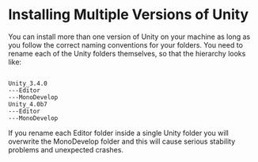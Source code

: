 Installing Multiple Versions of Unity
=====================================

You can install more than one version of Unity on your machine as long as you follow the correct naming conventions for your folders.  You need to rename each of the Unity folders themselves, so that the hierarchy looks like:

````

Unity_3.4.0
---Editor
---MonoDevelop
Unity_4.0b7
---Editor
---MonoDevelop

````

If you rename each Editor folder inside a single Unity folder you will overwrite the MonoDevelop folder and this will cause serious stability problems and unexpected crashes.  

